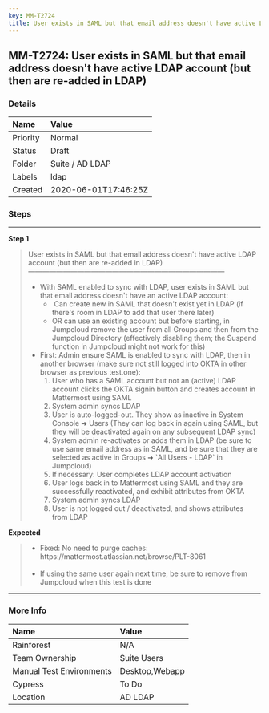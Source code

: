 ```yaml
---
key: MM-T2724
title: User exists in SAML but that email address doesn't have active LDAP account (but then are re-added in LDAP)
---
```


## MM-T2724: User exists in SAML but that email address doesn't have active LDAP account (but then are re-added in LDAP)

### Details

| Name     | Value                |
| :------- | :------------------- |
| Priority | Normal               |
| Status   | Draft                |
| Folder   | Suite / AD LDAP      |
| Labels   | ldap                 |
| Created  | 2020-06-01T17:46:25Z |

### Steps

<hr/>

**Step 1**

> <article>User exists in SAML but that email address doesn't have active LDAP account (but then are re-added in LDAP)<br>————————————————————————————<ul><li>With SAML enabled to sync with LDAP, user exists in SAML but that email address doesn't have an active LDAP account:<ul><li>&nbsp;Can create new in SAML that doesn't exist yet in LDAP (if there's room in LDAP to add that user there later)</li><li>OR can use an existing account but before starting, in Jumpcloud remove the user from all Groups and then from the Jumpcloud Directory (effectively disabling them; the Suspend function in Jumpcloud might not work for this)</li></ul></li><li>First: Admin ensure SAML is enabled to sync with LDAP, then in another browser (make sure not still logged into OKTA in other browser as previous test.one):<ol><li>User who has a SAML account but not an (active) LDAP account clicks the OKTA signin button and creates account in Mattermost using SAML</li><li>System admin syncs LDAP</li><li>User is auto-logged-out. They show as inactive in System Console ➜ Users (They can log back in again using SAML, but they will be deactivated again on any subsequent LDAP sync)</li><li>System admin re-activates or adds them in LDAP (be sure to use same email address as in SAML, and be sure that they are selected as active in Groups ➜ `All Users - LDAP` in Jumpcloud)</li><li>If necessary: User completes LDAP account activation</li><li>User logs back in to Mattermost using SAML and they are successfully reactivated, and exhibit attributes from OKTA</li><li>System admin syncs LDAP</li><li>User is not logged out / deactivated, and shows attributes from LDAP</li></ol></li></ul></article>

**Expected**

> <article><ul><li>Fixed: No need to purge caches:<br>https://mattermost.atlassian.net/browse/PLT-8061<br><br></li><li>If using the same user again next time, be sure to remove from Jumpcloud when this test is done</li></ul></article>

<hr/>

### More Info

| Name                     | Value          |
| :----------------------- | :------------- |
| Rainforest               | N/A            |
| Team Ownership           | Suite Users    |
| Manual Test Environments | Desktop,Webapp |
| Cypress                  | To Do          |
| Location                 | AD LDAP        |
